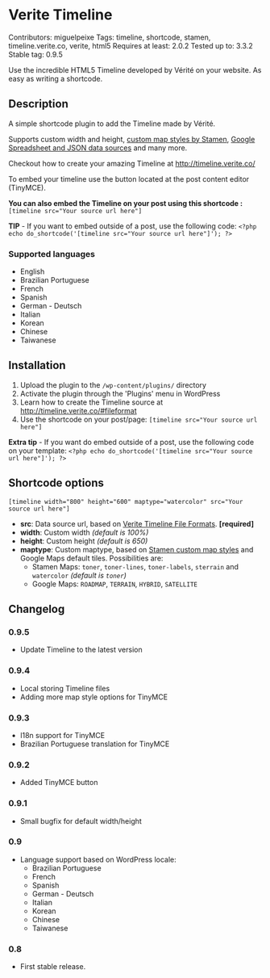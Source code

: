 Verite Timeline
===============

Contributors: miguelpeixe
Tags: timeline, shortcode, stamen, timeline.verite.co, verite, html5
Requires at least: 2.0.2
Tested up to: 3.3.2
Stable tag: 0.9.5

Use the incredible HTML5 Timeline developed by Vérité on your website. As easy as writing a shortcode.

Description
-----------

A simple shortcode plugin to add the Timeline made by Vérité.

Supports custom width and height, [custom map styles by Stamen](http://maps.stamen.com/#content "Check the website for all the possible styles"), [Google Spreadsheet and JSON data sources](http://timeline.verite.co/#fileformat "Learn how to create your data source") and many more.

Checkout how to create your amazing Timeline at http://timeline.verite.co/

To embed your timeline use the button located at the post content editor (TinyMCE).

**You can also embed the Timeline on your post using this shortcode :**
`[timeline src="Your source url here"]`

**TIP** - If you want to embed outside of a post, use the following code:
`<?php echo do_shortcode('[timeline src="Your source url here"]'); ?>`

### Supported languages ###

*	English
*	Brazilian Portuguese
*	French
*	Spanish
*	German - Deutsch
*	Italian
*	Korean
*	Chinese
*	Taiwanese

Installation
------------

1. Upload the plugin to the `/wp-content/plugins/` directory
1. Activate the plugin through the 'Plugins' menu in WordPress
1. Learn how to create the Timeline source at http://timeline.verite.co/#fileformat
1. Use the shortcode on your post/page: `[timeline src="Your source url here"]`

**Extra tip** - If you want do embed outside of a post, use the following code on your template:
`<?php echo do_shortcode('[timeline src="Your source url here"]'); ?>`


Shortcode options
-----------------

`[timeline width="800" height="600" maptype="watercolor" src="Your source url here"]`

* **src**: Data source url, based on [Verite Timeline File Formats](http://timeline.verite.co/#fileformat "Learn how to create your data source"). **[required]**
* **width**: Custom width *(default is 100%)*
* **height**: Custom height *(default is 650)*
* **maptype**: Custom maptype, based on [Stamen custom map styles](http://maps.stamen.com/#content "Check his website for all the styles") and Google Maps default tiles. Possibilities are:
  * Stamen Maps: `toner`, `toner-lines`, `toner-labels`, `sterrain` and `watercolor` *(default is `toner`)*
  * Google Maps: `ROADMAP`, `TERRAIN`, `HYBRID`, `SATELLITE`


Changelog
---------

### 0.9.5 ###
* Update Timeline to the latest version

### 0.9.4 ###
* Local storing Timeline files
* Adding more map style options for TinyMCE

### 0.9.3 ###
* l18n support for TinyMCE
* Brazilian Portuguese translation for TinyMCE

### 0.9.2 ###
* Added TinyMCE button

### 0.9.1 ###
* Small bugfix for default width/height

### 0.9 ###
* Language support based on WordPress locale:
  * Brazilian Portuguese
  * French
  * Spanish
  * German - Deutsch
  * Italian
  * Korean
  * Chinese
  * Taiwanese

### 0.8 ###
* First stable release.
